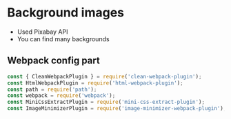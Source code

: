 # Background images 



- Used Pixabay API
- You can find many backgrounds




## Webpack config part

````javascript
const { CleanWebpackPlugin } = require('clean-webpack-plugin');
const HtmlWebpackPlugin = require('html-webpack-plugin');
const path = require('path');
const webpack = require('webpack');
const MiniCssExtractPlugin = require('mini-css-extract-plugin');
const ImageMinimizerPlugin = require('image-minimizer-webpack-plugin');
````
